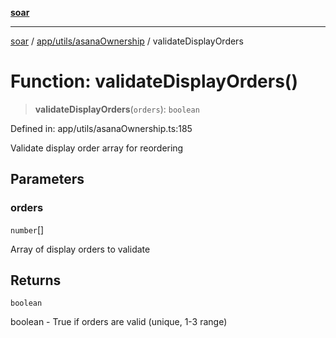 [**soar**](../../../../README.md)

***

[soar](../../../../modules.md) / [app/utils/asanaOwnership](../README.md) / validateDisplayOrders

# Function: validateDisplayOrders()

> **validateDisplayOrders**(`orders`): `boolean`

Defined in: app/utils/asanaOwnership.ts:185

Validate display order array for reordering

## Parameters

### orders

`number`[]

Array of display orders to validate

## Returns

`boolean`

boolean - True if orders are valid (unique, 1-3 range)
